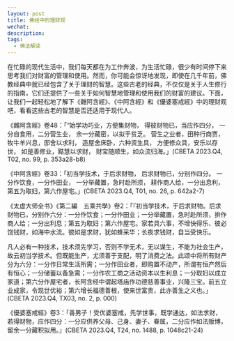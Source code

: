 ```yaml
---
layout: post
title: 佛经中的理财观
wechat: 
description:
tags:
  - 佛法解读
---
```



在忙碌的现代生活中，我们每天都在为工作奔波，为生活忙碌，很少有时间停下来思考我们对财富的管理和使用。然而，你可能会惊讶地发现，即使在几千年前，佛教经典中就已经包含了关于理财的智慧。这些古老的经典，不仅仅是关于人生修行的指南，它们还提供了一些关于如何智慧地管理和使用我们的财富的建议。下面，让我们一起轻松地了解下《雜阿含經》、《中阿含經》和《優婆塞戒經》中的理财观吧，看看这些古老的智慧是否还适用于现代人。




《雜阿含經》卷48：「“始学功巧业，方便集财物， 得彼财物已，当应作四分， 一分自食用，二分营生业， 余一分藏密，以拟于贫乏。 营生之业者，田种行商贾， 牧牛羊兴息，邸舍以求利， 造屋舍床卧，六种资生具， 方便修众具，安乐以存世， 如是善修业，黠慧以求财， 财宝随顺生，如众流归海。」(CBETA 2023.Q4, T02, no. 99, p. 353a28-b8)

《中阿含經》卷33：「初当学技术，于后求财物， 后求财物已，分别作四分。 一分作饮食，一分作田业， 一分举藏置，急时赴所须， 耕作商人给，一分出息利， 第五为取妇，第六作屋宅。」(CBETA 2023.Q4, T01, no. 26, p. 642a2-7)


《太虚大师全书》《第二編　五乘共學》卷2：「『初当学技术，于后求财物。后求财物已，分别作六分：一分作饮食；一分作田业；一分举藏置，急时赴所须，拚作商人给；一分出利息；第五为取妇；第六作屋宅。家若具六事，不增快得乐、彼必饶钱财，如海中水流。彼如是求财，犹如蜂采华；长夜求钱财，自当受快乐。

  凡人必有一种技术，技术须先学习，否则不学无术，无以谋生，不能为社会生产，故云初当学技术。但既能生产，尤须善于支配，明了消费之法。此颂中将所有财产分为六分：一分作日常生活所需；一分作田业者，即购置不动产，所谓有恒产然后有恒心；一分储蓄以备急需；一分作农工商之活动资本以生利息；一分取妇以成立家道；第六分作屋宅者，长阿含经中谓起塔庙作功德慈善事业，兴隆三宝。前五立业成家，令现世优裕；第六增长福德善根，使来世富贵，此亦善生之义也。」(CBETA 2023.Q4, TX03, no. 2, p. 000) 

《優婆塞戒經》卷3：「善男子！受优婆塞戒，先学世事，既学通达，如法求财，若得财物，应作四分：一分应供养父母、己身、妻子、眷属，二分应作如法贩博，留余一分藏积拟用。」(CBETA 2023.Q4, T24, no. 1488, p. 1048c21-24)


